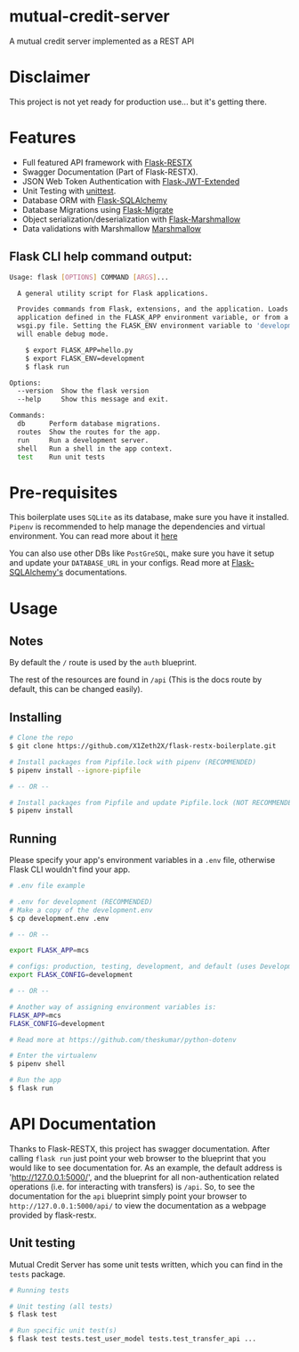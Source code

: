 # mutual-credit-server
A mutual credit server implemented as a REST API

# Disclaimer
This project is not yet ready for production use... but it's getting there.

# Features

* Full featured API framework with [Flask-RESTX](https://flask-restx.readthedocs.io/en/latest/)
* Swagger Documentation (Part of Flask-RESTX).
* JSON Web Token Authentication with [Flask-JWT-Extended](https://flask-jwt-extended.readthedocs.io/en/stable/)
* Unit Testing with [unittest](https://docs.python.org/3/library/unittest.html).
* Database ORM with [Flask-SQLAlchemy](https://flask-sqlalchemy.palletsprojects.com/en/2.x/)
* Database Migrations using [Flask-Migrate](https://github.com/miguelgrinberg/flask-migrate)
* Object serialization/deserialization with [Flask-Marshmallow](https://flask-marshmallow.readthedocs.io/en/latest/)
* Data validations with Marshmallow [Marshmallow](https://marshmallow.readthedocs.io/en/stable/quickstart.html#validation)

## Flask CLI help command output:
```sh
Usage: flask [OPTIONS] COMMAND [ARGS]...

  A general utility script for Flask applications.

  Provides commands from Flask, extensions, and the application. Loads the
  application defined in the FLASK_APP environment variable, or from a
  wsgi.py file. Setting the FLASK_ENV environment variable to 'development'
  will enable debug mode.

    $ export FLASK_APP=hello.py
    $ export FLASK_ENV=development
    $ flask run

Options:
  --version  Show the flask version
  --help     Show this message and exit.

Commands:
  db      Perform database migrations.
  routes  Show the routes for the app.
  run     Run a development server.
  shell   Run a shell in the app context.
  test    Run unit tests
```

# Pre-requisites

This boilerplate uses `SQLite` as its database, make sure you have it installed.
`Pipenv` is recommended to help manage the dependencies and virtual environment. You can read more about it [here](https://pypi.org/project/pipenv/])

You can also use other DBs like `PostGreSQL`, make sure you have it setup and update your `DATABASE_URL` in your configs.
Read more at [Flask-SQLAlchemy's](https://flask-sqlalchemy.palletsprojects.com/en/2.x/) documentations.

# Usage

## Notes

By default the `/` route is used by the `auth` blueprint.

The rest of the resources are found in `/api` (This is the docs route by default, this can be changed easily).

## Installing
```sh
# Clone the repo
$ git clone https://github.com/X1Zeth2X/flask-restx-boilerplate.git

# Install packages from Pipfile.lock with pipenv (RECOMMENDED)
$ pipenv install --ignore-pipfile

# -- OR --

# Install packages from Pipfile and update Pipfile.lock (NOT RECOMMENDED)
$ pipenv install
```

## Running
Please specify your app's environment variables in a `.env` file, otherwise Flask CLI wouldn't find your app.

```sh
# .env file example

# .env for development (RECOMMENDED)
# Make a copy of the development.env
$ cp development.env .env

# -- OR --

export FLASK_APP=mcs

# configs: production, testing, development, and default (uses DevelopmentConfig)
export FLASK_CONFIG=development

# -- OR --

# Another way of assigning environment variables is:
FLASK_APP=mcs
FLASK_CONFIG=development

# Read more at https://github.com/theskumar/python-dotenv
```

```sh
# Enter the virtualenv
$ pipenv shell

# Run the app
$ flask run
```

# API Documentation
Thanks to Flask-RESTX, this project has swagger documentation. After calling `flask run` just point your web browser to the blueprint that you would like to see documentation for.
As an example, the default address is 'http://127.0.0.1:5000/', and the blueprint for all non-authentication related operations (i.e. for interacting with transfers) is `/api`. So, to see the documentation for the `api` blueprint simply point your browser to `http://127.0.0.1:5000/api/` to view the documentation as a webpage provided by flask-restx.

## Unit testing
Mutual Credit Server has some unit tests written, which you can find in the `tests` package.

```sh
# Running tests

# Unit testing (all tests)
$ flask test

# Run specific unit test(s)
$ flask test tests.test_user_model tests.test_transfer_api ...
```
